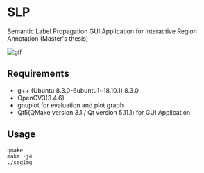 # SLP
Semantic Label Propagation GUI Application for Interactive Region Annotation (Master's thesis)

![gif](https://github.com/kuboyoo/SLP/blob/master/assets/demo_SLP.gif)

## Requirements
* g++ (Ubuntu 8.3.0-6ubuntu1~18.10.1) 8.3.0
* OpenCV3(3.4.6)
* gnuplot for evaluation and plot graph
* Qt5(QMake version 3.1 / Qt version 5.11.1) for GUI Application

## Usage
`qmake`  
`make -j4`  
`./segImg`  
